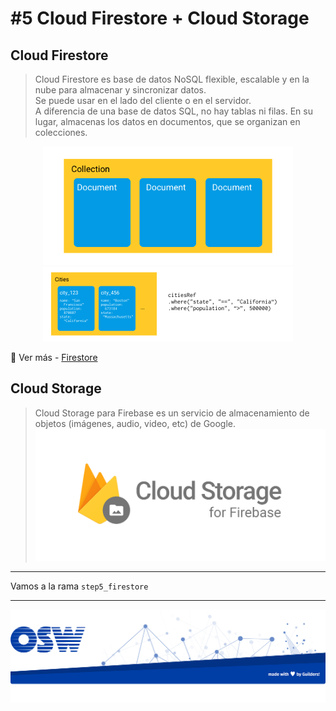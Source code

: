 # #5 Cloud Firestore + Cloud Storage

## Cloud Firestore
> Cloud Firestore es base de datos NoSQL flexible, escalable y en la nube para almacenar y sincronizar datos.  
Se puede usar en el lado del cliente o en el servidor.  
A diferencia de una base de datos SQL, no hay tablas ni filas. En su lugar, almacenas los datos en documentos, que se organizan en colecciones.

<p align="center">
  <img src="./assets/img/firestore1.png" width="400"/>
  <br>
  <img src="./assets/img/firestore2.png" width="400"/>
</p>

🔗 Ver más - [Firestore](https://firebase.google.com/docs/firestore/data-model?hl=es-419)

## Cloud Storage
> Cloud Storage para Firebase es un servicio de almacenamiento de objetos (imágenes, audio, video, etc) de Google.
![storage](./assets/img/cloud_storage.png)
---

Vamos a la rama `step5_firestore`


---
![footer](./assets/img/footer.png)